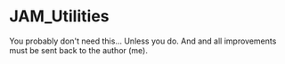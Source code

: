 # JAM_Utilities
You probably don't need this... Unless you do.
And and all improvements must be sent back to the author (me).
